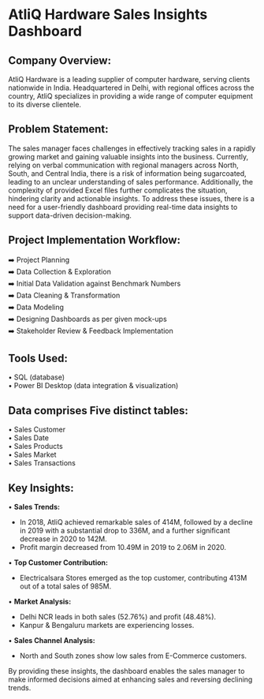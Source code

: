 # AtliQ Hardware Sales Insights Dashboard

## Company Overview:

AtliQ Hardware is a leading supplier of computer hardware, serving clients nationwide in India. Headquartered in Delhi, with regional offices across the country, AtliQ specializes in providing a wide range of computer equipment to its diverse clientele.

## Problem Statement:

The sales manager faces challenges in effectively tracking sales in a rapidly growing market and gaining valuable insights into the business. Currently, relying on verbal communication with regional managers across North, South, and Central India, there is a risk of information being sugarcoated, leading to an unclear understanding of sales performance. Additionally, the complexity of provided Excel files further complicates the situation, hindering clarity and actionable insights. To address these issues, there is a need for a user-friendly dashboard providing real-time data insights to support data-driven decision-making.

## Project Implementation Workflow:

➡️ Project Planning  
➡️ Data Collection & Exploration  
➡️ Initial Data Validation against Benchmark Numbers  
➡️ Data Cleaning & Transformation  
➡️ Data Modeling  
➡️ Designing Dashboards as per given mock-ups  
➡️ Stakeholder Review & Feedback Implementation  

## Tools Used:

• SQL (database)  
• Power BI Desktop (data integration & visualization)  

## Data comprises Five distinct tables:

• Sales Customer  
• Sales Date  
• Sales Products  
• Sales Market  
• Sales Transactions  

## Key Insights:

• **Sales Trends:**  
   - In 2018, AtliQ achieved remarkable sales of 414M, followed by a decline in 2019 with a substantial drop to 336M, and a further significant decrease in 2020 to 142M.
   - Profit margin decreased from 10.49M in 2019 to 2.06M in 2020.

• **Top Customer Contribution:**  
   - Electricalsara Stores emerged as the top customer, contributing 413M out of a total sales of 985M.

• **Market Analysis:**  
   - Delhi NCR leads in both sales (52.76%) and profit (48.48%).
   - Kanpur & Bengaluru markets are experiencing losses.

• **Sales Channel Analysis:**  
   - North and South zones show low sales from E-Commerce customers.

By providing these insights, the dashboard enables the sales manager to make informed decisions aimed at enhancing sales and reversing declining trends.
